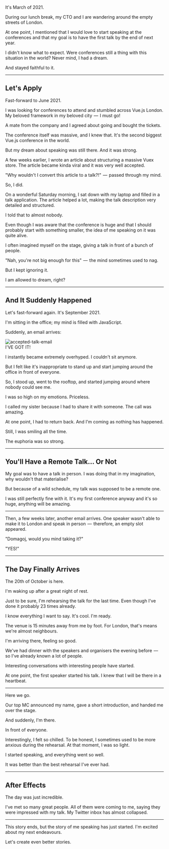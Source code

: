 It's March of 2021.

During our lunch break, my CTO and I are wandering around the empty streets of London.

At one point, I mentioned that I would love to start speaking at the conferences and that my goal is to have the first talk by the end of next year.

I didn't know what to expect. Were conferences still a thing with this situation in the world?
Never mind, I had a dream.

And stayed faithful to it.

---

## Let's Apply

Fast-forward to June 2021.

I was looking for conferences to attend and stumbled across Vue.js London. My beloved framework in my beloved city  —  I must go!

A mate from the company and I agreed about going and bought the tickets.

The conference itself was massive, and I knew that. It's the second biggest Vue.js conference in the world.

But my dream about speaking was still there. And it was strong.

A few weeks earlier, I wrote an article about structuring a massive Vuex store. The article became kinda viral and it was very well accepted.

"Why wouldn't I convert this article to a talk?!"  —  passed through my mind.

So, I did.

On a wonderful Saturday morning, I sat down with my laptop and filled in a talk application. The article helped a lot, making the talk description very detailed and structured.

I told that to almost nobody.

Even though I was aware that the conference is huge and that I should probably start with something smaller, the idea of me speaking on it was quite alive.

I often imagined myself on the stage, giving a talk in front of a bunch of people.

"Nah, you're not big enough for this"  —  the mind sometimes used to nag.

But I kept ignoring it.

I am allowed to dream, right?

---

## And It Suddenly Happened

Let's fast-forward again. It's September 2021.

I'm sitting in the office; my mind is filled with JavaScript.

Suddenly, an email arrives:

<img src="https://orbitalwitness.com/hubfs/vuejs-accepted-talk-email.png" alt="accepted-talk-email" />

<figcaption>I'VE GOT IT!</figcaption>

I instantly became extremely overhyped. I couldn't sit anymore.

But I felt like it's inappropriate to stand up and start jumping around the office in front of everyone.

So, I stood up, went to the rooftop, and started jumping around where nobody could see me.

I was so high on my emotions. Priceless.

I called my sister because I had to share it with someone. The call was amazing.

At one point, I had to return back. And I'm coming as nothing has happened.

Still, I was smiling all the time.

The euphoria was so strong.

---

## You'll Have a Remote Talk… Or Not

My goal was to have a talk in person. I was doing that in my imagination, why wouldn't that materialise?

But because of a wild schedule, my talk was supposed to be a remote one.

I was still perfectly fine with it. It's my first conference anyway and it's so huge, anything will be amazing.

---

Then, a few weeks later, another email arrives. One speaker wasn't able to make it to London and speak in person  —  therefore, an empty slot appeared.

"Domagoj, would you mind taking it?"

"YES!"

---

## The Day Finally Arrives

The 20th of October is here.

I'm waking up after a great night of rest.

Just to be sure, I'm rehearsing the talk for the last time. Even though I've done it probably 23 times already.

I know everything I want to say. It's cool. I'm ready.

The venue is 15 minutes away from me by foot. For London, that's means we're almost neighbours.

I'm arriving there, feeling so good.

We've had dinner with the speakers and organisers the evening before  — so I've already known a lot of people.

Interesting conversations with interesting people have started.

At one point, the first speaker started his talk. I knew that I will be there in a heartbeat.

---

Here we go.

Our top MC announced my name, gave a short introduction, and handed me over the stage.

And suddenly, I'm there.

In front of everyone.

Interestingly, I felt so chilled. To be honest, I sometimes used to be more anxious during the rehearsal. At that moment, I was so light.

I started speaking, and everything went so well.

It was better than the best rehearsal I've ever had.

---

## After Effects

The day was just incredible.

I've met so many great people. All of them were coming to me, saying they were impressed with my talk. My Twitter inbox has almost collapsed.

---

This story ends, but the story of me speaking has just started. I'm excited about my next endeavours.

Let's create even better stories.
